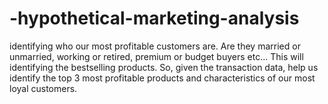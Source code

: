 # -hypothetical-marketing-analysis
identifying who our most profitable customers are. Are they married or unmarried, working or retired, premium or budget buyers etc… This will identifying the bestselling products.  So, given the transaction data, help us identify the top 3 most profitable products and characteristics of our most loyal customers.
